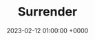 ---
layout: none
title:  "Surrender"
artist: "Maggie Rogers"
art: "maggierogers-surrender.jpg"
spotify_url: https://open.spotify.com/album/2VeOtQQAJxR8VyvmoXqIbI?si=udp14m4OTj-UFbE7BKTNNQ
date:   2023-02-12 01:00:00 +0000
categories: album
tags: [guitar, female, 20s]
---